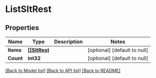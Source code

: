 # ListSltRest

## Properties
Name | Type | Description | Notes
------------ | ------------- | ------------- | -------------
**Items** | [**[]SltRest**](SltRest.md) |  | [optional] [default to null]
**Count** | **int32** |  | [optional] [default to null]

[[Back to Model list]](../README.md#documentation-for-models) [[Back to API list]](../README.md#documentation-for-api-endpoints) [[Back to README]](../README.md)

